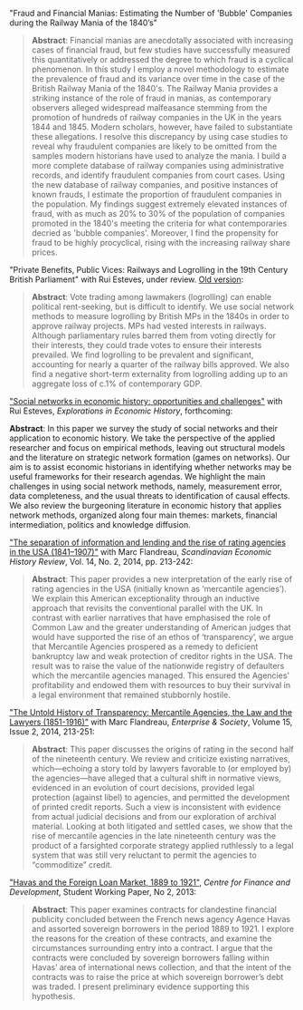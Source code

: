 
"Fraud and Financial Manias: Estimating the Number of 'Bubble' Companies during the Railway Mania of the 1840’s"

>__Abstract__: Financial manias are anecdotally associated with increasing cases of financial fraud, but few studies have successfully measured this quantitatively or addressed the degree to which fraud is a cyclical phenomenon. In this study I employ a novel methodology to estimate the prevalence of fraud and its variance over time in the case of the British Railway Mania of the 1840's. The Railway Mania provides a striking instance of the role of fraud in manias, as contemporary observers alleged widespread malfeasance stemming from the promotion of hundreds of railway companies in the UK in the years 1844 and 1845. Modern scholars, however, have failed to substantiate these allegations. I resolve this discrepancy by using case studies to reveal why fraudulent companies are likely to be omitted from the samples modern historians have used to analyze the mania. I build a more complete database of railway companies using administrative records, and identify fraudulent companies from court cases. Using the new database of railway companies, and positive instances of known frauds, I estimate the proportion of fraudulent companies in the population. My findings suggest extremely elevated instances of fraud, with as much as 20% to 30% of the population of companies promoted in the 1840's meeting the criteria for what contemporaries decried as 'bubble companies'. Moreover, I find the propensity for fraud to be highly procyclical, rising with the increasing railway share prices.

"Private Benefits, Public Vices: Railways and Logrolling in the 19th Century British Parliament" with Rui Esteves, under review. [Old version](http://cepr.org/active/publications/discussion_papers/dp.php?dpno=12182):

>__Abstract__: Vote trading among lawmakers (logrolling) can enable political rent-seeking, but is difficult to identify. We use social network methods to measure logrolling by British MPs in the 1840s in order to approve railway projects. MPs had vested interests in railways. Although parliamentary rules barred them from voting directly for their interests, they could trade votes to ensure their interests prevailed. We find logrolling to be prevalent and significant, accounting for nearly a quarter of the railway bills approved. We also find a negative short-term externality from logrolling adding up to an aggregate loss of c.1% of contemporary GDP.

["Social networks in economic history: opportunities and challenges"](https://doi.org/10.1016/j.eeh.2019.101299) with Rui Esteves, *Explorations in Economic History*, forthcoming:

__Abstract__: In this paper we survey the study of social networks and their application to economic history. We take the perspective of the applied researcher and focus on empirical methods, leaving out structural models and the literature on strategic network formation (games on networks). Our aim is to assist economic historians in identifying whether networks may be useful frameworks for their research agendas. We highlight the main challenges in using social network methods, namely, measurement error, data completeness, and the usual threats to identification of causal effects. We also review the burgeoning literature in economic history that applies network methods, organized along four main themes: markets, financial intermediation, politics and knowledge diffusion.

["The separation of information and lending and the rise of rating agencies in the USA (1841–1907)"](http://dx.doi.org/10.1080/03585522.2014.950602) with Marc Flandreau, *Scandinavian Economic History Review*, Vol. 14, No. 2, 2014, pp. 213-242:

>__Abstract__: This paper provides a new interpretation of the early rise of rating agencies in the USA (initially known as ‘mercantile agencies’). We explain this American exceptionality through an inductive approach that revisits the conventional parallel with the UK. In contrast with earlier narratives that have emphasised the role of Common Law and the greater understanding of American judges that would have supported the rise of an ethos of ‘transparency’, we argue that Mercantile Agencies prospered as a remedy to deficient bankruptcy law and weak protection of creditor rights in the USA. The result was to raise the value of the nationwide registry of defaulters which the mercantile agencies managed. This ensured the Agencies' profitability and endowed them with resources to buy their survival in a legal environment that remained stubbornly hostile.

["The Untold History of Transparency: Mercantile Agencies, the Law and the Lawyers (1851-1916)"](https://www.cambridge.org/core/journals/enterprise-and-society/article/the-untold-history-of-transparency-mercantile-agencies-the-law-and-the-lawyers-18511916/034BE63864183716108D6A61D34AB010) with Marc Flandreau, *Enterprise & Society*, Volume 15, Issue 2, 2014, 213-251:

>__Abstract__: This paper discusses the origins of rating in the second half of the nineteenth century. We review and criticize existing narratives, which—echoing a story told by lawyers favorable to (or employed by) the agencies—have alleged that a cultural shift in normative views, evidenced in an evolution of court decisions, provided legal protection (against libel) to agencies, and permitted the development of printed credit reports. Such a view is inconsistent with evidence from actual judicial decisions and from our exploration of archival material. Looking at both litigated and settled cases, we show that the rise of mercantile agencies in the late nineteenth century was the product of a farsighted corporate strategy applied ruthlessly to a legal system that was still very reluctant to permit the agencies to “commoditize” credit.

["Havas and the Foreign Loan Market,
1889 to 1921"](http://repository.graduateinstitute.ch/record/16597/files/CFD%20SWP%2002-2013.pdf), *Centre for Finance and Development*, Student Working Paper, No 2, 2013:

>__Abstract__: This paper examines contracts for clandestine financial publicity concluded between the French news agency Agence Havas and assorted sovereign borrowers in the period 1889 to 1921.  I explore the reasons for the creation of these contracts, and examine the circumstances surrounding entry into a contract.  I argue that the contracts were concluded by sovereign borrowers falling within Havas’ area of international news collection, and that the intent of the contracts was to raise the price at which sovereign borrower’s debt was traded.  I present preliminary evidence supporting this hypothesis.
